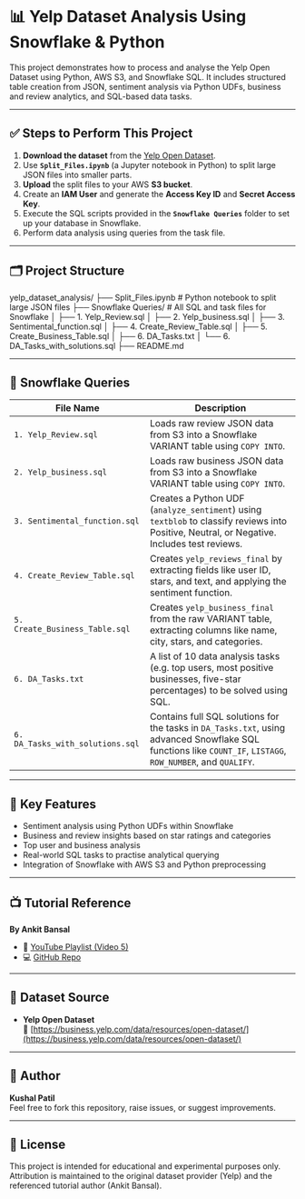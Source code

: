 # 📊 Yelp Dataset Analysis Using Snowflake & Python

This project demonstrates how to process and analyse the Yelp Open Dataset using Python, AWS S3, and Snowflake SQL. It includes structured table creation from JSON, sentiment analysis via Python UDFs, business and review analytics, and SQL-based data tasks.

---

## ✅ Steps to Perform This Project

1. **Download the dataset** from the [Yelp Open Dataset](https://business.yelp.com/data/resources/open-dataset/).
2. Use **`Split_Files.ipynb`** (a Jupyter notebook in Python) to split large JSON files into smaller parts.
3. **Upload** the split files to your AWS **S3 bucket**.
4. Create an **IAM User** and generate the **Access Key ID** and **Secret Access Key**.
5. Execute the SQL scripts provided in the **`Snowflake Queries`** folder to set up your database in Snowflake.
6. Perform data analysis using queries from the task file.

---

## 🗂️ Project Structure

yelp_dataset_analysis/
├── Split_Files.ipynb # Python notebook to split large JSON files
├── Snowflake Queries/ # All SQL and task files for Snowflake
│ ├── 1. Yelp_Review.sql
│ ├── 2. Yelp_business.sql
│ ├── 3. Sentimental_function.sql
│ ├── 4. Create_Review_Table.sql
│ ├── 5. Create_Business_Table.sql
│ ├── 6. DA_Tasks.txt
│ └── 6. DA_Tasks_with_solutions.sql
├── README.md


---

## 📂 Snowflake Queries

| File Name                        | Description |
|----------------------------------|-------------|
| `1. Yelp_Review.sql`             | Loads raw review JSON data from S3 into a Snowflake VARIANT table using `COPY INTO`. |
| `2. Yelp_business.sql`           | Loads raw business JSON data from S3 into a Snowflake VARIANT table using `COPY INTO`. |
| `3. Sentimental_function.sql`    | Creates a Python UDF (`analyze_sentiment`) using `textblob` to classify reviews into Positive, Neutral, or Negative. Includes test reviews. |
| `4. Create_Review_Table.sql`     | Creates `yelp_reviews_final` by extracting fields like user ID, stars, and text, and applying the sentiment function. |
| `5. Create_Business_Table.sql`   | Creates `yelp_business_final` from the raw VARIANT table, extracting columns like name, city, stars, and categories. |
| `6. DA_Tasks.txt`                | A list of 10 data analysis tasks (e.g. top users, most positive businesses, five-star percentages) to be solved using SQL. |
| `6. DA_Tasks_with_solutions.sql` | Contains full SQL solutions for the tasks in `DA_Tasks.txt`, using advanced Snowflake SQL functions like `COUNT_IF`, `LISTAGG`, `ROW_NUMBER`, and `QUALIFY`. |

---

## 🧠 Key Features

- Sentiment analysis using Python UDFs within Snowflake
- Business and review insights based on star ratings and categories
- Top user and business analysis
- Real-world SQL tasks to practise analytical querying
- Integration of Snowflake with AWS S3 and Python preprocessing

---

## 📺 Tutorial Reference

**By Ankit Bansal**

- 🎥 [YouTube Playlist (Video 5)](https://www.youtube.com/watch?v=oXLxbk5USFg&list=PLBTZqjSKn0Ie0FvR3_ass_iTIqYV_CAth&index=5)  
- 💻 [GitHub Repo](https://github.com/ankitbansal6/end_to_end_data_analytics_project/tree/main)

---

## 🔗 Dataset Source

- **Yelp Open Dataset**  
  🔗 [https://business.yelp.com/data/resources/open-dataset/](https://business.yelp.com/data/resources/open-dataset/)

---

## 👤 Author

**Kushal Patil**  
Feel free to fork this repository, raise issues, or suggest improvements.

---

## 📃 License

This project is intended for educational and experimental purposes only. Attribution is maintained to the original dataset provider (Yelp) and the referenced tutorial author (Ankit Bansal).
